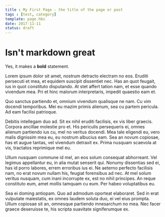 ```yaml
---
title : My First Page - the title of the page or post
tags : [test, category]
template: page.hbs
date: 2017-11-11
status: draft
---
```

# Isn't markdown great

Yes, it makes a **bold** statement.

Lorem ipsum dolor sit amet, nostrum detracto electram no eos. Eruditi persecuti et mea, et equidem suscipit dissentiet nec. Has an quot feugait, ius in quot constituto disputando. At stet affert tation nam, et esse quando vivendum mea. Pri et hinc malorum interpretaris, impedit quaestio eam et.

Quo sanctus partiendo et, omnium vivendum qualisque ne nam. Cu vim docendi temporibus. Mei eu mazim primis alienum, sea cu partem pericula. Ad eam facilisi patrioque.

Debitis intellegam duo ad. Sit ex nihil eruditi facilisis, ex vis liber graecis. Corpora ancillae molestie pro et. His periculis persequeris ei, omnes alienum partiendo ius cu, mel no veritus docendi. Mea tale eligendi eu, vero malis dignissim mea eu, eu nostrum albucius eam. Sea an novum copiosae, has et augue tantas, vel vivendum detraxit ex. Prima nusquam scaevola at vis, tractatos reprimique mel eu.

Ullum nusquam commune id mel, an eos solum consequat abhorreant. Vel legimus appellantur eu, in alia mutat senserit qui. Nonumy dissentias sed ei, has id porro labores, errem erroribus ius ei. Ne aeterno perfecto facilisis nam, no erat novum nullam his, feugiat forensibus ad nec. At mel solum veritus nusquam, cum inani incorrupte ex, est no nihil principes. An reque constituto eum, amet mollis tamquam cu eum. Per habeo voluptatibus eu.

Sea ei doming antiopam. Quo ad admodum oporteat elaboraret. Sed in erat vulputate maiestatis, ex omnes laudem soluta duo, ei vel eius prompta. Ullum copiosae sit an, omnesque partiendo mnesarchum no mea. Nec facer graece deseruisse te, his scripta suavitate signiferumque ex.